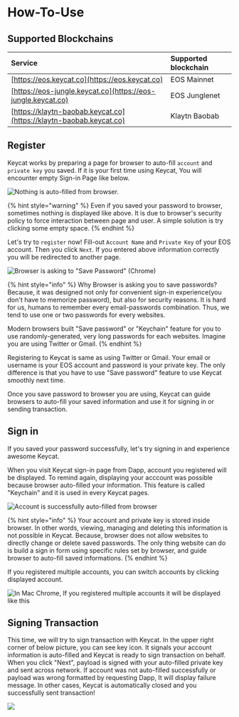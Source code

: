 # How-To-Use

## Supported Blockchains

| Service | Supported blockchain |
| :--- | :--- |
| [https://eos.keycat.co](https://eos.keycat.co) | EOS Mainnet |
| [https://eos-jungle.keycat.co](https://eos-jungle.keycat.co) | EOS Junglenet |
| [https://klaytn-baobab.keycat.co](https://klaytn-baobab.keycat.co) | Klaytn Baobab |

## Register

Keycat works by preparing a page for browser to auto-fill `account` and `private key` you saved. If it is your first time using Keycat, You will encounter empty Sign-in Page like below.

![Nothing is auto-filled from browser.](../.gitbook/assets/image-1.png)

{% hint style="warning" %}
Even if you saved your password to browser, sometimes nothing is displayed like above. It is due to browser's security policy to force interaction between page and user. A simple solution is try clicking some empty space.
{% endhint %}

Let's try to `register` now! Fill-out `Account Name` and `Private Key` of your EOS account. Then you click `Next`. If you entered above information correctly you will be redirected to another page.

![Browser is asking to &quot;Save Password&quot; \(Chrome\)](../.gitbook/assets/image%20%282%29.png)

{% hint style="info" %}
Why Browser is asking you to save passwords? Because, it was designed not only for convenient sign-in experience\(you don't have to memorize password\), but also for security reasons. It is hard for us, humans to remember every email-passwords combination. Thus, we tend to use one or two passwords for every websites.

Modern browsers built "Save password" or "Keychain" feature for you to use randomly-generated, very long passwords for each websites. Imagine you are using Twitter or Gmail.
{% endhint %}

Registering to Keycat is same as using Twitter or Gmail. Your email or username is your EOS account and password is your private key. The only difference is that you have to use "Save password" feature to use Keycat smoothly next time.

Once you save password to browser you are using, Keycat can guide browsers to auto-fill your saved information and use it for signing in or sending transaction.

## Sign in

If you saved your password successfully, let's try signing in and experience awesome Keycat.

When you visit Keycat sign-in page from Dapp, account you registered will be displayed. To remind again, displaying your acccount was possible because browser auto-filled your information. This feature is called "Keychain" and it is used in every Keycat pages.

![Account is successfully auto-filled from browser](../.gitbook/assets/image-2.png)

{% hint style="info" %}
Your account and private key is stored inside browser. In other words, viewing, managing and deleting this information is not possible in Keycat. Because, browser does not allow websites to directly change or delete saved passwords. The only thing website can do is build a sign in form using specific rules set by browser, and guide browser to auto-fill saved informations.
{% endhint %}

If you registered multiple accounts, you can switch accounts by clicking displayed account.

![In Mac Chrome, If you registered multiple accounts it will be displayed like this](../.gitbook/assets/2019-06-09-7.40.37-1.png)

## Signing Transaction

This time, we will try to sign transaction with Keycat. In the upper right corner of below picture, you can see key icon. It signals your account information is auto-filled and Keycat is ready to sign transaction on behalf. When you click "Next", payload is signed with your auto-filled private key and sent across network. If account was not auto-filled successfully or payload was wrong formatted by requesting Dapp, It will display failure message. In other cases, Keycat is automatically closed and you successfully sent transaction!

![](../.gitbook/assets/2019-06-09-8.17.04%20%281%29.png)

